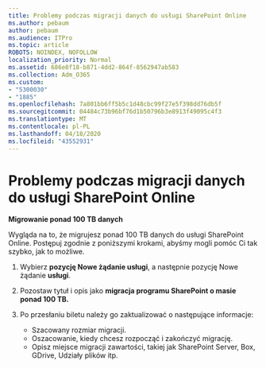 ```yaml
---
title: Problemy podczas migracji danych do usługi SharePoint Online
ms.author: pebaum
author: pebaum
ms.audience: ITPro
ms.topic: article
ROBOTS: NOINDEX, NOFOLLOW
localization_priority: Normal
ms.assetid: 686e8f18-b871-4dd2-864f-8562947ab583
ms.collection: Adm_O365
ms.custom:
- "5300030"
- "1885"
ms.openlocfilehash: 7a801bb6ff5b5c1d48cbc99f27e5f398dd76db5f
ms.sourcegitcommit: 04484c73b96bf76d1b50796b3e8913f49095c4f3
ms.translationtype: MT
ms.contentlocale: pl-PL
ms.lasthandoff: 04/18/2020
ms.locfileid: "43552931"
---
```

# <a name="issues-while-migrating-data-to-sharepoint-online"></a>Problemy podczas migracji danych do usługi SharePoint Online

**Migrowanie ponad 100 TB danych**

Wygląda na to, że migrujesz ponad 100 TB danych do usługi SharePoint Online. Postępuj zgodnie z poniższymi krokami, abyśmy mogli pomóc Ci tak szybko, jak to możliwe. 

1. Wybierz **pozycję Nowe żądanie usługi**, a następnie pozycję Nowe żądanie **usługi**. 
2. Pozostaw tytuł i opis jako **migracja programu SharePoint o masie ponad 100 TB.**
3. Po przesłaniu biletu należy go zaktualizować o następujące informacje: 

    - Szacowany rozmiar migracji.
    - Oszacowanie, kiedy chcesz rozpocząć i zakończyć migrację.
    - Opisz miejsce migracji zawartości, takiej jak SharePoint Server, Box, GDrive, Udziały plików itp.
